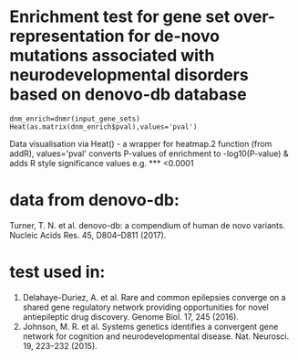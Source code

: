 
# Enrichment test for gene set over-representation for de-novo mutations associated with neurodevelopmental disorders based on denovo-db database

```
dnm_enrich=dnmr(input_gene_sets)
Heat(as.matrix(dnm_enrich$pval),values='pval')
```

Data visualisation via Heat() - a wrapper for heatmap.2 function (from addR), values='pval' converts P-values of enrichment to -log10(P-value) & adds R style significance values e.g. *** <0.0001


# data from denovo-db:
Turner, T. N. et al. denovo-db: a compendium of human de novo variants. Nucleic Acids Res. 45, D804–D811 (2017).

# test used in:
1.  Delahaye-Duriez, A. et al. Rare and common epilepsies converge on a shared gene regulatory network providing opportunities for novel antiepileptic drug discovery. Genome Biol. 17, 245 (2016).
2.  Johnson, M. R. et al. Systems genetics identifies a convergent gene network for cognition and neurodevelopmental disease. Nat. Neurosci. 19, 223–232 (2015).

